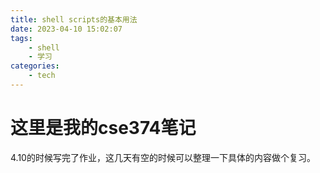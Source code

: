 ```yaml
---
title: shell scripts的基本用法
date: 2023-04-10 15:02:07
tags:
    - shell
    - 学习
categories:
    - tech
---
```


# 这里是我的cse374笔记

4.10的时候写完了作业，这几天有空的时候可以整理一下具体的内容做个复习。
